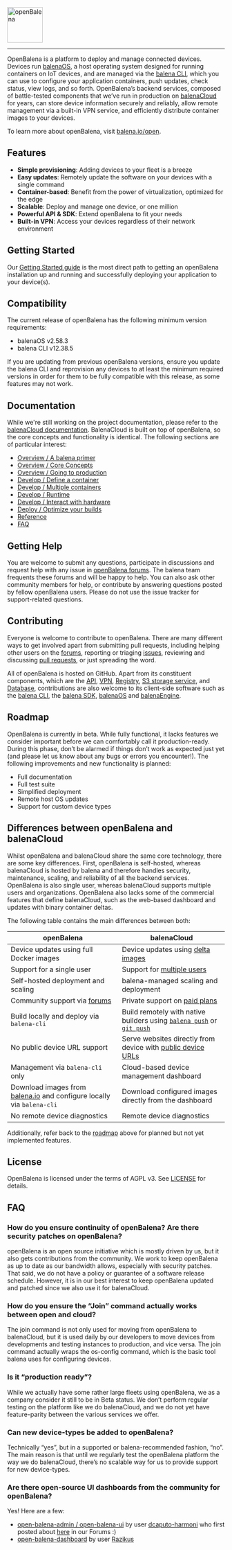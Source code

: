 <img alt="openBalena" src="docs/assets/openbalena-logo.svg" height="82">

---

OpenBalena is a platform to deploy and manage connected devices. Devices run
[balenaOS][balena-os-website], a host operating system designed for running
containers on IoT devices, and are managed via the [balena CLI][balena-cli],
which you can use to configure your application containers, push updates, check
status, view logs, and so forth. OpenBalena’s backend services, composed of
battle-tested components that we’ve run in production on [balenaCloud][balena-cloud-website]
for years, can store device information securely and reliably, allow remote
management via a built-in VPN service, and efficiently distribute container
images to your devices.

To learn more about openBalena, visit [balena.io/open][open-balena-website].


## Features

- **Simple provisioning**: Adding devices to your fleet is a breeze
- **Easy updates**: Remotely update the software on your devices with a single command
- **Container-based**: Benefit from the power of virtualization, optimized for the edge
- **Scalable**: Deploy and manage one device, or one million
- **Powerful API & SDK**: Extend openBalena to fit your needs
- **Built-in VPN**: Access your devices regardless of their network environment


## Getting Started

Our [Getting Started guide][getting-started] is the most direct path to getting
an openBalena installation up and running and successfully deploying your
application to your device(s).


## Compatibility

The current release of openBalena has the following minimum version requirements:

- balenaOS v2.58.3
- balena CLI v12.38.5

If you are updating from previous openBalena versions, ensure you update the balena
CLI and reprovision any devices to at least the minimum required versions in order
for them to be fully compatible with this release, as some features may not work.


## Documentation

While we're still working on the project documentation, please refer to the
[balenaCloud documentation][documentation]. BalenaCloud is built on top of
openBalena, so the core concepts and functionality is identical. The following
sections are of particular interest:

- [Overview / A balena primer](https://balena.io/docs/learn/welcome/primer)
- [Overview / Core Concepts](https://balena.io/docs/learn/welcome/concepts)
- [Overview / Going to production](https://balena.io/docs/learn/welcome/production-plan)
- [Develop / Define a container](https://balena.io/docs/learn/develop/dockerfile)
- [Develop / Multiple containers](https://balena.io/docs/learn/develop/multicontainer)
- [Develop / Runtime](https://balena.io/docs/learn/develop/runtime)
- [Develop / Interact with hardware](https://balena.io/docs/learn/develop/hardware)
- [Deploy / Optimize your builds](https://balena.io/docs/learn/deploy/build-optimization)
- [Reference](https://balena.io/docs/reference)
- [FAQ](https://balena.io/docs/faq/troubleshooting/faq)


## Getting Help

You are welcome to submit any questions, participate in discussions and request
help with any issue in [openBalena forums][forums]. The balena team frequents
these forums and will be happy to help. You can also ask other community members
for help, or contribute by answering questions posted by fellow openBalena users.
Please do not use the issue tracker for support-related questions.


## Contributing

Everyone is welcome to contribute to openBalena. There are many different ways
to get involved apart from submitting pull requests, including helping other
users on the [forums][forums], reporting or triaging [issues][issue-tracker],
reviewing and discussing [pull requests][pulls], or just spreading the word.

All of openBalena is hosted on GitHub. Apart from its constituent components,
which are the [API][open-balena-api], [VPN][open-balena-vpn], [Registry][open-balena-registry],
[S3 storage service][open-balena-s3], and [Database][open-balena-db], contributions
are also welcome to its client-side software such as the [balena CLI][balena-cli],
the [balena SDK][balena-sdk], [balenaOS][balena-os] and [balenaEngine][balena-engine].


## Roadmap

OpenBalena is currently in beta. While fully functional, it lacks features we
consider important before we can comfortably call it production-ready. During
this phase, don’t be alarmed if things don’t work as expected just yet (and
please let us know about any bugs or errors you encounter!). The following
improvements and new functionality is planned:

- Full documentation
- Full test suite
- Simplified deployment
- Remote host OS updates
- Support for custom device types


## Differences between openBalena and balenaCloud

Whilst openBalena and balenaCloud share the same core technology, there are some key differences. First, openBalena is self-hosted, whereas balenaCloud is hosted by balena and therefore handles security, maintenance, scaling, and reliability of all the backend services. OpenBalena is also single user, whereas balenaCloud supports multiple users and organizations. OpenBalena also lacks some of the commercial features that define balenaCloud, such as the web-based dashboard and updates with binary container deltas.

The following table contains the main differences between both:

| openBalena                                                                                 | balenaCloud                                                                                                                                                                                               |
| ------------------------------------------------------------------------------------------ | --------------------------------------------------------------------------------------------------------------------------------------------------------------------------------------------------------- |
| Device updates using full Docker images                                                    | Device updates using [delta images](https://www.balena.io/docs/learn/deploy/delta/)                                                                                                                       |
| Support for a single user                                                                  | Support for [multiple users](https://www.balena.io/docs/learn/manage/account/#application-members)                                                                                                        |
| Self-hosted deployment and scaling                                                         | balena-managed scaling and deployment                                                                                                                                                                     |
| Community support via [forums][forums]                                                     | Private support on [paid plans](https://www.balena.io/pricing/)                                                                                                                                           |
| Build locally and deploy via `balena-cli`                                                  | Build remotely with native builders using [`balena push`](https://www.balena.io/docs/learn/deploy/deployment/#balena-push) or  [`git push`](https://www.balena.io/docs/learn/deploy/deployment/#git-push) |
| No public device URL support                                                               | Serve websites directly from device with [public device URLs](https://www.balena.io/docs/learn/manage/actions/#enable-public-device-url)                                                                  |
| Management via `balena-cli` only                                                           | Cloud-based device management dashboard                                                                                                                                                                   |
| Download images from [balena.io][balena-os-website] and configure locally via `balena-cli` | Download configured images directly from the dashboard                                                                                                                                                    |
| No remote device diagnostics                                                               | Remote device diagnostics                                                                                                                                                                                 |

Additionally, refer back to the [roadmap](#roadmap) above for planned but not yet implemented features.


## License

OpenBalena is licensed under the terms of AGPL v3. See [LICENSE](LICENSE) for details.


[balena-cli]: https://github.com/balena-io/balena-cli
[balena-cloud-website]: https://balena.io/cloud
[balena-engine]: https://github.com/balena-os/balena-engine
[balena-os-website]: https://balena.io/os
[balena-os]: https://github.com/balena-os/meta-balena
[balena-sdk]: https://github.com/balena-io/balena-sdk
[documentation]: https://balena.io/docs/learn/welcome/introduction/
[forums]: https://forums.balena.io/c/open-balena
[getting-started]: https://balena.io/open/docs/getting-started
[issue-tracker]: https://github.com/balena-io/open-balena/issues
[open-balena-api]: https://github.com/balena-io/open-balena-api
[open-balena-db]: https://github.com/balena-io/open-balena-db
[open-balena-registry]: https://github.com/balena-io/open-balena-registry
[open-balena-s3]: https://github.com/balena-io/open-balena-s3
[open-balena-vpn]: https://github.com/balena-io/open-balena-vpn
[open-balena-website]: https://balena.io/open
[pulls]: https://github.com/balena-io/open-balena/pulls

## FAQ

### How do you ensure continuity of openBalena? Are there security patches on openBalena? 
openBalena is an open source initiative which is mostly driven by us, but it also gets contributions from the community. We work to keep openBalena as up to date as our bandwidth allows, especially with security patches. That said, we do not have a policy or guarantee of a software release schedule. However, it is in our best interest to keep openBalena updated and patched since we also use it for balenaCloud.

### How do you ensure the “Join” command actually works between open and cloud?
The join command is not only used for moving from openBalena to balenaCloud, but it is used daily by our developers to move devices from developments and testing instances to production, and vice versa. The join command actually wraps the os-config command, which is the basic tool balena uses for configuring devices.

### Is it “production ready”?
While we actually have some rather large fleets using openBalena, we as a company consider it still to be in Beta status. We don’t perform regular testing on the platform like we do balenaCloud, and we do not yet have feature-parity between the various services we offer. 

### Can new device-types be added to openBalena?
Technically “yes”, but in a supported or balena-recommended fashion, “no”. The main reason is that until we regularly test the openBalena platform the way we do balenaCloud, there’s no scalable way for us to provide support for new device-types.

### Are there open-source UI dashboards from the community for openBalena?
Yes! Here are a few:
- [open-balena-admin / open-balena-ui](https://github.com/dcaputo-harmoni/open-balena-admin) by user [dcaputo-harmoni](https://github.com/dcaputo-harmoni) who first posted about [here](https://forums.balena.io/t/open-balena-admin-an-admin-interface-for-openbalena/355324) in our Forums :)
- [open-balena-dashboard](https://github.com/Razikus/open-balena-dashboard) by user [Razikus](https://github.com/Razikus)


